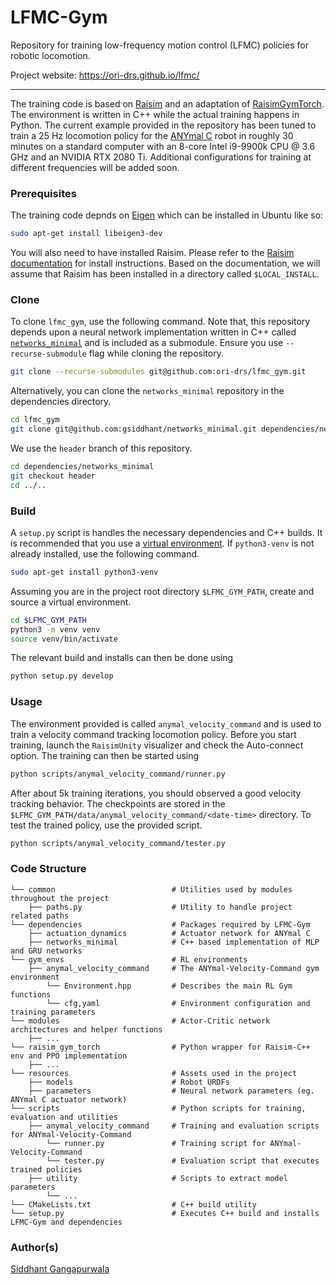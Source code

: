 # LFMC-Gym

Repository for training low-frequency motion control (LFMC) policies for 
robotic locomotion. 

Project website: https://ori-drs.github.io/lfmc/

---

The training code is based on [Raisim](https://raisim.com/) and an adaptation of
[RaisimGymTorch](https://raisim.com/sections/RaisimGymTorch.html). The
environment is written in C++ while the actual training happens in Python. The current
example provided in the repository has been tuned to train a 25 Hz locomotion
policy for the [ANYmal C](https://youtu.be/_ffgWvdZyvk) robot in roughly 30 minutes
on a standard computer with an 8-core Intel i9-9900k CPU @ 3.6 GHz and an NVIDIA RTX 2080 Ti.
Additional configurations for training at different frequencies will be added soon.

### Prerequisites
The training code depnds on [Eigen](https://eigen.tuxfamily.org/index.php?title=Main_Page)
which can be installed in Ubuntu like so:
```bash
sudo apt-get install libeigen3-dev
```

You will also need to have installed 
Raisim. Please refer to the [Raisim documentation](https://raisim.com/sections/Installation.html) 
for install instructions. Based on the documentation, 
we will assume that Raisim has been installed in a directory
called ```$LOCAL_INSTALL```.

### Clone
To clone ```lfmc_gym```, use the following command. Note that, 
this repository depends upon a neural network implementation
written in C++ called [```networks_minimal```](https://github.com/gsiddhant/networks_minimal) 
and is included as a submodule. Ensure you
use ```--recurse-submodule``` flag while cloning the repository.

```bash
git clone --recurse-submodules git@github.com:ori-drs/lfmc_gym.git
```

Alternatively, you can clone the ```networks_minimal``` repository in 
the dependencies directory.
```bash
cd lfmc_gym
git clone git@github.com:gsiddhant/networks_minimal.git dependencies/networks_minimal
```

We use the ```header``` branch of this repository.
```bash
cd dependencies/networks_minimal
git checkout header
cd ../..
```

### Build

A ```setup.py``` script is handles the necessary dependencies
and C++ builds. It is recommended that you use a 
[virtual environment](https://docs.python.org/3/tutorial/venv.html).
If ```python3-venv``` is not already installed, use the following command.
```bash
sudo apt-get install python3-venv
```

Assuming you are in the project root directory ```$LFMC_GYM_PATH```, 
create and source a virtual environment. 
```bash
cd $LFMC_GYM_PATH
python3 -m venv venv
source venv/bin/activate
```

The relevant build and installs can then be done using
```bash
python setup.py develop
```

### Usage
The environment provided is called ```anymal_velocity_command```
and is used to train a velocity command tracking locomotion policy.
Before you start training, launch the ```RaisimUnity``` visualizer and
check the Auto-connect option. The training can then be started using
```bash
python scripts/anymal_velocity_command/runner.py
```

After about 5k training iterations, you should observed a 
good velocity tracking behavior. The checkpoints are stored
in the ```$LFMC_GYM_PATH/data/anymal_velocity_command/<date-time>```
directory. To test the trained policy, use the provided 
script.
```bash
python scripts/anymal_velocity_command/tester.py
```

### Code Structure
    └── common                          # Utilities used by modules throughout the project
        ├── paths.py                    # Utility to handle project related paths
    └── dependencies                    # Packages required by LFMC-Gym
        ├── actuation_dynamics          # Actuator network for ANYmal C
        ├── networks_minimal            # C++ based implementation of MLP and GRU networks
    └── gym_envs                        # RL environments
        ├── anymal_velocity_command     # The ANYmal-Velocity-Command gym environment
            └── Environment.hpp         # Describes the main RL Gym functions
            └── cfg,yaml                # Environment configuration and training parameters 
    └── modules                         # Actor-Critic network architectures and helper functions
        ├── ...
    └── raisim_gym_torch                # Python wrapper for Raisim-C++ env and PPO implementation
        ├── ...
    └── resources                       # Assets used in the project
        ├── models                      # Robot URDFs
        ├── parameters                  # Neural network parameters (eg. ANYmal C actuator network)
    └── scripts                         # Python scripts for training, evaluation and utilities
        ├── anymal_velocity_command     # Training and evaluation scripts for ANYmal-Velocity-Command
            └── runner.py               # Training script for ANYmal-Velocity-Command
            └── tester.py               # Evaluation script that executes trained policies 
        ├── utility                     # Scripts to extract model parameters
            └── ...
    └── CMakeLists.txt                  # C++ build utility
    └── setup.py                        # Executes C++ build and installs LFMC-Gym and dependencies

### Author(s)
[Siddhant Gangapurwala](mailto:siddhant@robots.ox.ac.uk)
